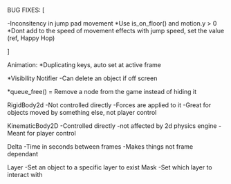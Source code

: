 

BUG FIXES:
[

-Inconsitency in jump pad movement
*Use is_on_floor() and motion.y > 0
*Dont add to the speed of movement effects with jump speed, set the value (ref, Happy Hop)

]

Animation:
*Duplicating keys, auto set at active frame

*Visibility Notifier
-Can delete an object if off screen 

*queue_free() = Remove a node from the game instead of hiding it

RigidBody2d
-Not controlled directly
-Forces are applied to it
-Great for objects moved by something else, not player control

KinematicBody2D
-Controlled directly
-not affected by 2d physics engine 
-Meant for player control

Delta
-Time in seconds between frames
-Makes things not frame dependant

Layer
-Set an object to a specific layer to exist
Mask
-Set which layer to interact with





